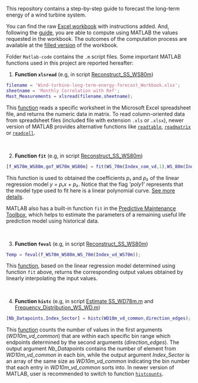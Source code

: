This repository contains a step-by-step guide to forecast the long-term energy of a wind turbine system.

You can find the raw [Excel workbook](/Wind-turbine-long-term-energy-forecast_Workbook.xlsx) with instructions added. And, following the [guide](/Wind-turbine-long-term-energy-forecast_Compute-guide.pdf), you are able to compute using MATLAB the values requested in the workbook. The outcomes of the computation process are available at the [filled version](/Wind-turbine-long-term-energy-forecast_Filled.xlsx) of the workbook. 

Folder `Matlab-code` contains the `.m` script files. Some important MATLAB functions used in this project are reported hereafter:

1. **Function `xlsread`** (e.g, in script [Reconstruct_SS_WS80m](/Matlab-code/Reconstruct_SS_WS80m.m))

```matlab
filename = 'Wind-turbine-long-term-energy-forecast_Workbook.xlsx'; 
sheetname = 'Monthly Correlation with Ref'; 
Mast_Measurements = xlsread(filename,sheetname); 
```
This [function](https://www.mathworks.com/help/matlab/ref/xlsread.html?s_tid=doc_ta) reads a specific worksheet in the Microsoft Excel spreadsheet file, and returns the numeric data in matrix. To read column-oriented data from spreadsheet files (included file with extension `.xls` or `.xlsx`), newer version of MATLAB provides alternative functions like [`readtable`](https://www.mathworks.com/help/matlab/ref/readtable.html), [`readmatrix`](https://www.mathworks.com/help/matlab/ref/readmatrix.html) or [`readcell`](https://www.mathworks.com/help/matlab/ref/readcell.html).

<br>

2. **Function `fit`** (e.g, in script [Reconstruct_SS_WS80m](/Matlab-code/Reconstruct_SS_WS80m.m))

```matlab
[f_WS70m_WS80m,gof_WS70m_WS80m] = fit(WS_70m(Index_com_vd,1),WS_80m(Index_com_vd,1),'poly1');
```

This function is used to obtained the coefficients _p₁_ and _p₂_ of the linear regression model _y = p₁x + p₂_. Notice that the flag _'poly1'_ represents that the model type used to fit here is a linear polynomial curve. [See more details](https://www.mathworks.com/help/curvefit/fit.html?searchHighlight=fit&s_tid=srchtitle_fit_1).

MATLAB also has a built-in function `fit` in the [Predictive Maintenance Toolbox](https://www.mathworks.com/help/predmaint/index.html?s_tid=CRUX_lftnav), which helps to estimate the parameters of a remaining useful life prediction model using historical data.

<br>

3. **Function `feval`** (e.g, in script [Reconstruct_SS_WS80m](/Matlab-code/Reconstruct_SS_WS80m.m))

```matlab
Temp = feval(f_WS70m_WS80m,WS_70m(Index_vd_WS70m)); 
```

This [function](https://www.mathworks.com/help/stats/linearmodel.feval.html?searchHighlight=feval&s_tid=srchtitle_feval_4), based on the linear regression model determined using function `fit` above, returns the corresponding output values obtained by linearly interpolating the input values.

<br>

4. **Function `histc`** (e.g, in script [Estimate SS_WD78m.m](/Matlab-code/Estimate_SS_WD78m.m) and [Frequency_Distribution_WS_WD.m](/Matlab-code/Frequency_Distribution_WS_WD.m))

```matlab
[Nb_Datapoints,Index_Sector] = histc(WD10m_vd_common,direction_edges);
```

This [function](https://www.mathworks.com/help/matlab/ref/histc.html?s_tid=doc_ta) counts the number of values in the first arguments (_WD10m_vd_common_) that are within each specific bin range which endpoints determined by the second arguments (_direction_edges_). The output argument _Nb_Datapoints_ contains the number of element from _WD10m_vd_common_ in each bin, while the output argument _Index_Sector_ is an array of the same size as _WD10m_vd_common_ indicating the bin number that each entry in _WD10m_vd_common_ sorts into. In newer version of MATLAB, user is recommended to switch to function [`histcounts`](https://www.mathworks.com/help/matlab/ref/histcounts.html).